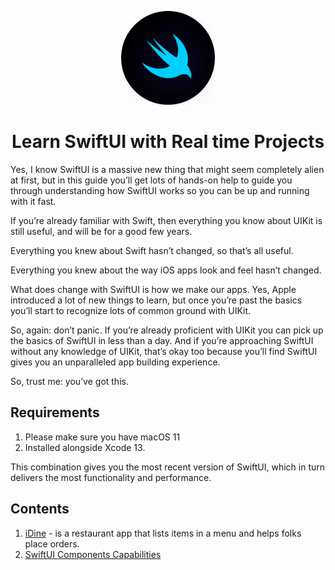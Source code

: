 <p align="center">
  <img src="./swift-logo.png" alt="graphQL logo" width="150">
</p>

<h1 align="center">Learn SwiftUI with Real time Projects</h1>


Yes, I know SwiftUI is a massive new thing that might seem completely alien at first, but in this guide you’ll get lots of hands-on help to guide you through understanding how SwiftUI works so you can be up and running with it fast.

If you’re already familiar with Swift, then everything you know about UIKit is still useful, and will be for a good few years.

Everything you knew about Swift hasn’t changed, so that’s all useful.

Everything you knew about the way iOS apps look and feel hasn’t changed.

What does change with SwiftUI is how we make our apps. Yes, Apple introduced a lot of new things to learn, but once you’re past the basics you’ll start to recognize lots of common ground with UIKit.

So, again: don’t panic. If you’re already proficient with UIKit you can pick up the basics of SwiftUI in less than a day. And if you’re approaching SwiftUI without any knowledge of UIKit, that’s okay too because you’ll find SwiftUI gives you an unparalleled app building experience.

So, trust me: you’ve got this.


## Requirements

1. Please make sure you have macOS 11 
2. Installed alongside Xcode 13. 

This combination gives you the most recent version of SwiftUI, which in turn delivers the most functionality and performance.

## Contents
1. [iDine](https://github.com/SaikatDasTatai/SwiftUI/tree/main/iDine) -  is a restaurant app that lists items in a menu and helps folks place orders.
2. [SwiftUI Components Capabilities](https://github.com/SaikatDasTatai/SwiftUI/tree/main/SwiftUIComponents)
